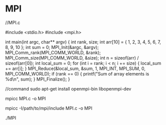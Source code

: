 # MPI
//MPI.c








#include <stdio.h>
#include <mpi.h>

int main(int argc, char** argv) {
    int rank, size;
    int arr[10] = { 1, 2, 3, 4, 5, 6, 7, 8, 9, 10 };
    int sum = 0;
    MPI_Init(&argc, &argv);
    MPI_Comm_rank(MPI_COMM_WORLD, &rank);
    MPI_Comm_size(MPI_COMM_WORLD, &size);
    int n = sizeof(arr) / sizeof(arr[0]);
    int local_sum = 0;
    for (int i = rank; i < n; i += size) {
        local_sum += arr[i];
    }
    MPI_Reduce(&local_sum, &sum, 1, MPI_INT, MPI_SUM, 0,
        MPI_COMM_WORLD);
    if (rank == 0) {
        printf("Sum of array elements is %d\n", sum);
    }
    MPI_Finalize();
}



//command
sudo apt-get install openmpi-bin libopenmpi-dev

mpicc MPI.c -o MPI

mpicc -I/path/to/mpi/include MPI.c -o MPI

./MPI
